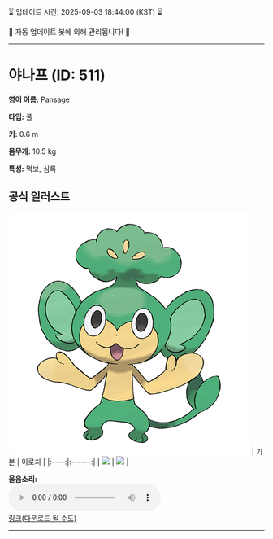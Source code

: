 
⏳ 업데이트 시간: 2025-09-03 18:44:00 (KST) ⏳

🤖 자동 업데이트 봇에 의해 관리됩니다! 🤖

---

# 야나프 (ID: 511)
**영어 이름:** Pansage

**타입:** 풀

**키:** 0.6 m

**몸무게:** 10.5 kg

**특성:** 먹보, 심록

## 공식 일러스트
![](https://raw.githubusercontent.com/PokeAPI/sprites/master/sprites/pokemon/other/official-artwork/511.png)
| 기본 | 이로치 |
|:----:|:------:|
| <img src="http://play.pokemonshowdown.com/sprites/ani/pansage.gif" width="200"> | <img src="http://play.pokemonshowdown.com/sprites/ani-shiny/pansage.gif" width="200"> |

**울음소리:**<br><audio controls src="https://raw.githubusercontent.com/PokeAPI/cries/main/cries/pokemon/latest/511.ogg"></audio><br> [링크(다운로드 될 수도)](https://raw.githubusercontent.com/PokeAPI/cries/main/cries/pokemon/latest/511.ogg)


---
